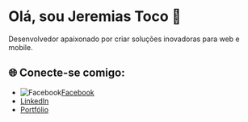# Olá, sou Jeremias Toco 👋
Desenvolvedor apaixonado por criar soluções inovadoras para web e mobile.
## 🌐 Conecte-se comigo:
- ![Facebook](https://img.shields.io/badge/Facebook-1877F2?style=for-the-badge&logo=facebook&logoColor=white)[Facebook](https://web.facebook.com/profile.php?id=61557470161375&_rdc=1&_rdr)
- [LinkedIn](https://linkedin.com/in/seu-perfil)
- [Portfólio](https://seu-portfolio.com)

